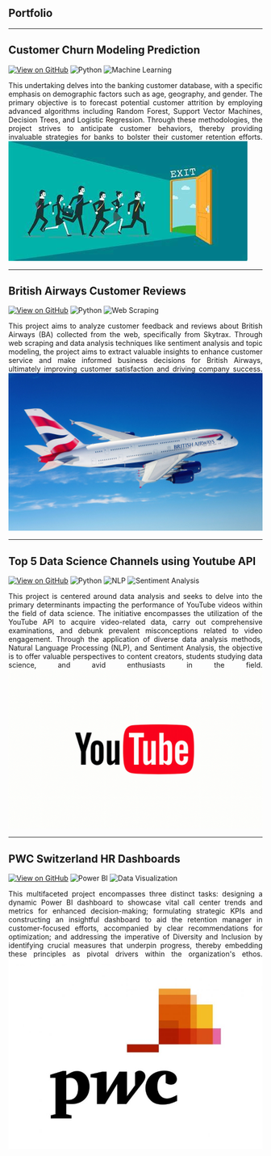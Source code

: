 ## Portfolio

---
## Customer Churn Modeling Prediction
[![View on GitHub](https://img.shields.io/badge/GitHub-View_on_GitHub-blue?logo=GitHub)](https://github.com/tthaolinh/Churn-Modelling/blob/main/Churn_Model%20(1).ipynb)
![Python](https://img.shields.io/badge/Python-navy)
![Machine Learning](https://img.shields.io/badge/Machine%20Learning-brown)

<div style="text-align: justify"> This undertaking delves into the banking customer database, with a specific emphasis on demographic factors such as age, geography, and gender. The primary objective is to forecast potential customer attrition by employing advanced algorithms including Random Forest, Support Vector Machines, Decision Trees, and Logistic Regression. Through these methodologies, the project strives to anticipate customer behaviors, thereby providing invaluable strategies for banks to bolster their customer retention efforts.
  
<img src="images/OIP%20(3).jpg?raw=true"/>

---

## British Airways Customer Reviews
[![View on GitHub](https://img.shields.io/badge/GitHub-View_on_GitHub-blue?logo=GitHub)](https://github.com/tthaolinh/British-Airways-Passenger-Satisfaction/blob/main/Report.ipynb)
![Python](https://img.shields.io/badge/Python-navy)
![Web Scraping](https://img.shields.io/badge/Web%20Scraping-red)

<div style="text-align: justify"> This project aims to analyze customer feedback and reviews about British Airways (BA) collected from the web, specifically from Skytrax. Through web scraping and data analysis techniques like sentiment analysis and topic modeling, the project aims to extract valuable insights to enhance customer service and make informed business decisions for British Airways, ultimately improving customer satisfaction and driving company success.
  
<img src="images/british-airways-on-business.jpg?raw=true"/>

---

## Top 5 Data Science Channels using Youtube API
[![View on GitHub](https://img.shields.io/badge/GitHub-View_on_GitHub-blue?logo=GitHub)](https://github.com/tthaolinh/Youtube-API/blob/main/Youtube-API.ipynb)
![Python](https://img.shields.io/badge/Python-navy)
![NLP](https://img.shields.io/badge/NLP-orange)
![Sentiment Analysis](https://img.shields.io/badge/Sentiment%20Analysis-green)

<div style="text-align: justify"> This project is centered around data analysis and seeks to delve into the primary determinants impacting the performance of YouTube videos within the field of data science. The initiative encompasses the utilization of the YouTube API to acquire video-related data, carry out comprehensive examinations, and debunk prevalent misconceptions related to video engagement. Through the application of diverse data analysis methods, Natural Language Processing (NLP), and Sentiment Analysis, the objective is to offer valuable perspectives to content creators, students studying data science, and avid enthusiasts in the field.
  
<img src="images/image2.gif?raw=true"/>

---

## PWC Switzerland HR Dashboards
[![View on GitHub](https://img.shields.io/badge/GitHub-View_on_GitHub-blue?logo=GitHub)](https://github.com/tthaolinh/Pwc-virtual-internship)
![Power BI](https://img.shields.io/badge/Power%20BI-yellow)
![Data Visualization](https://img.shields.io/badge/Data%20Visualization-pink)

<div style="text-align: justify"> This multifaceted project encompasses three distinct tasks: designing a dynamic Power BI dashboard to showcase vital call center trends and metrics for enhanced decision-making; formulating strategic KPIs and constructing an insightful dashboard to aid the retention manager in customer-focused efforts, accompanied by clear recommendations for optimization; and addressing the imperative of Diversity and Inclusion by identifying crucial measures that underpin progress, thereby embedding these principles as pivotal drivers within the organization's ethos.

<img src="images/769483085182.jpg?raw=true"/>


